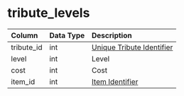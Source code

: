 # tribute\_levels

| Column | Data Type | Description |
| :--- | :--- | :--- |
| tribute\_id | int | [Unique Tribute Identifier](tributes.md) |
| level | int | Level |
| cost | int | Cost |
| item\_id | int | [Item Identifier](https://github.com/EQEmu/docs-db-schema/tree/e0eb157dbf5563b03c0faf391abc87ec69239f4a/docs/schema/categories/tributes/items.md) |

